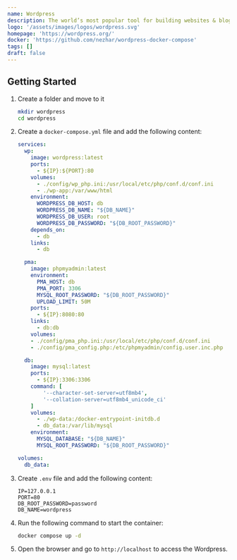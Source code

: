 ```yaml
---
name: Wordpress
description: The world’s most popular tool for building websites & blogs
logo: '/assets/images/logos/wordpress.svg'
homepage: 'https://wordpress.org/'
docker: 'https://github.com/nezhar/wordpress-docker-compose'
tags: []
draft: false
---
```


## Getting Started

1. Create a folder and move to it
    ```bash
    mkdir wordpress
    cd wordpress
    ```
2. Create a `docker-compose.yml` file and add the following content:
    ```yaml
    services:
      wp:
        image: wordpress:latest
        ports:
          - ${IP}:${PORT}:80
        volumes:
          - ./config/wp_php.ini:/usr/local/etc/php/conf.d/conf.ini
          - ./wp-app:/var/www/html
        environment:
          WORDPRESS_DB_HOST: db
          WORDPRESS_DB_NAME: "${DB_NAME}"
          WORDPRESS_DB_USER: root
          WORDPRESS_DB_PASSWORD: "${DB_ROOT_PASSWORD}"
        depends_on:
          - db
        links:
          - db

      pma:
        image: phpmyadmin:latest
        environment:
          PMA_HOST: db
          PMA_PORT: 3306
          MYSQL_ROOT_PASSWORD: "${DB_ROOT_PASSWORD}"
          UPLOAD_LIMIT: 50M
        ports:
          - ${IP}:8080:80
        links:
          - db:db
        volumes:
        - ./config/pma_php.ini:/usr/local/etc/php/conf.d/conf.ini
        - ./config/pma_config.php:/etc/phpmyadmin/config.user.inc.php

      db:
        image: mysql:latest
        ports:
          - ${IP}:3306:3306
        command: [
            '--character-set-server=utf8mb4',
            '--collation-server=utf8mb4_unicode_ci'
        ]
        volumes:
          - ./wp-data:/docker-entrypoint-initdb.d
          - db_data:/var/lib/mysql
        environment:
          MYSQL_DATABASE: "${DB_NAME}"
          MYSQL_ROOT_PASSWORD: "${DB_ROOT_PASSWORD}"

    volumes:
      db_data:
    ```
3. Create `.env` file and add the following content:
    ```
    IP=127.0.0.1
    PORT=80
    DB_ROOT_PASSWORD=password
    DB_NAME=wordpress
    ```
4. Run the following command to start the container:
    ```bash
    docker compose up -d
    ```
5. Open the browser and go to `http://localhost` to access the Wordpress.
